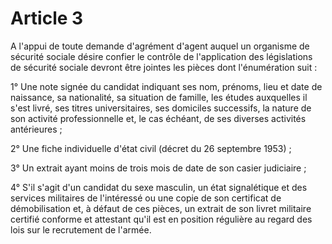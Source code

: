 # Article 3

A l'appui de toute demande d'agrément d'agent auquel un organisme de sécurité sociale désire confier le contrôle de l'application des législations de sécurité sociale devront être jointes les pièces dont l'énumération suit :

1° Une note signée du candidat indiquant ses nom, prénoms, lieu et date de naissance, sa nationalité, sa situation de famille, les études auxquelles il s'est livré, ses titres universitaires, ses domiciles successifs, la nature de son activité professionnelle et, le cas échéant, de ses diverses activités antérieures ;

2° Une fiche individuelle d'état civil (décret du 26 septembre 1953) ;

3° Un extrait ayant moins de trois mois de date de son casier judiciaire ;

4° S'il s'agit d'un candidat du sexe masculin, un état signalétique et des services militaires de l'intéressé ou une copie de son certificat de démobilisation et, à défaut de ces pièces, un extrait de son livret militaire certifié conforme et attestant qu'il est en position régulière au regard des lois sur le recrutement de l'armée.
